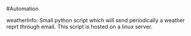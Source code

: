 #Automation

weatherInfo:
  Small python script which will send periodically a weather reprt through email.
  This script is hosted on a linux server.
